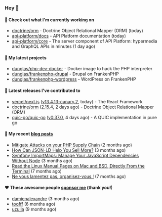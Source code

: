 ### Hey 👋

#### 👷 Check out what I'm currently working on

- [doctrine/orm](https://github.com/doctrine/orm) - Doctrine Object Relational Mapper (ORM) (today)
- [api-platform/docs](https://github.com/api-platform/docs) - API Platform documentation (today)
- [api-platform/core](https://github.com/api-platform/core) - The server component of API Platform: hypermedia and GraphQL APIs in minutes (1 day ago)

#### 🌱 My latest projects

- [dunglas/php-dev-docker](https://github.com/dunglas/php-dev-docker) - Docker image to hack the PHP interpreter
- [dunglas/frankenphp-drupal](https://github.com/dunglas/frankenphp-drupal) - Drupal on FrankenPHP
- [dunglas/frankenphp-wordpress](https://github.com/dunglas/frankenphp-wordpress) - WordPress on FrankenPHP

#### 🔭 Latest releases I've contributed to

- [vercel/next.js](https://github.com/vercel/next.js) ([v13.4.13-canary.2](https://github.com/vercel/next.js/releases/tag/v13.4.13-canary.2), today) - The React Framework
- [doctrine/orm](https://github.com/doctrine/orm) ([2.15.4](https://github.com/doctrine/orm/releases/tag/2.15.4), 2 days ago) - Doctrine Object Relational Mapper (ORM)
- [quic-go/quic-go](https://github.com/quic-go/quic-go) ([v0.37.0](https://github.com/quic-go/quic-go/releases/tag/v0.37.0), 4 days ago) - A QUIC implementation in pure go

#### 📜 My recent [blog posts](https://dunglas.fr)

- [Mitigate Attacks on your PHP Supply Chain](https://dunglas.dev/2023/05/mitigate-attacks-on-your-php-supply-chain/) (2 months ago)
- [How Can JSON-LD Help You Sell More?](https://dunglas.dev/2023/04/how-can-json-ld-help-you-sell-more/) (3 months ago)
- [Symfony ImportMaps: Manage Your JavaScript Dependencies Without Node](https://dunglas.dev/2023/03/symfony-importmaps-manage-your-javascript-dependencies-without-node/) (3 months ago)
- [Read the Linux Manual Pages on Mac and BSD, Directly From the Terminal](https://dunglas.dev/2022/12/read-the-linux-manual-pages-on-mac-and-bsd-directly-from-the-terminal/) (7 months ago)
- [Ne vous lamentez pas, organisez-vous !](https://dunglas.dev/2022/12/ne-vous-lamentez-pas-organisez-vous/) (7 months ago)

#### ❤️ These awesome people [sponsor me](https://github.com/sponsors/dunglas) (thank you!)

- [damienalexandre](https://github.com/damienalexandre) (3 months ago)
- [toofff](https://github.com/toofff) (6 months ago)
- [uzulla](https://github.com/uzulla) (9 months ago)
